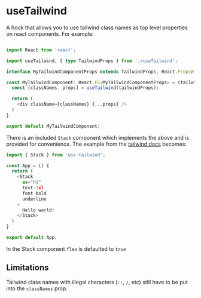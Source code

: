 # useTailwind

A hook that allows you to use tailwind class names as top level properties on react components. For example:

```typescript

import React from 'react';

import useTailwind, { type TailwindProps } from './useTailwind';

interface MyTailwindComponentProps extends TailwindProps, React.PropsWithChildren, React.HTMLAttributes<any> {}

const MyTailwindComponent: React.FC<MyTailwindComponentProps> = (tailwindProps) => {
  const [classNames, props] = useTailwind(tailwindProps);

  return (
    <div className={classNames} {...props} />
  )
}

export default MyTailwindComponent;
```

There is an included `Stack` component which implements the above and
is provided for convenience. The example from the [tailwind docs](https://tailwindcss.com/docs/guides/create-react-app) becomes:

```typescript
import { Stack } from 'use-tailwind';

const App = () {
  return (
    <Stack 
      as="h1" 
      text-3xl
      font-bold
      underline
    >
      Hello world!
    </Stack>
  )
}

export default App;
```

In the Stack component `flex` is defaulted to `true`

## Limitations
Tailwind class names with illegal characters (`::`, `/`, etc) still have to be put into the `classNames` prop. 
